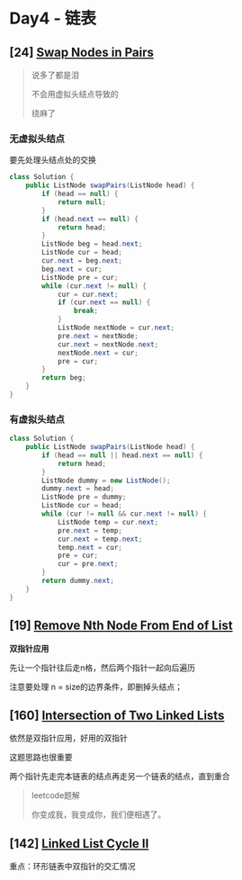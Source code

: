 # Day4 - 链表

## \[24] [Swap Nodes in Pairs](https://leetcode.com/problems/swap-nodes-in-pairs/description/)

> 说多了都是泪
>
> 不会用虚拟头结点导致的
>
> 绕麻了

### 无虚拟头结点

要先处理头结点处的交换

```java
class Solution {
    public ListNode swapPairs(ListNode head) {
        if (head == null) {
            return null;
        }
        if (head.next == null) {
            return head;
        }
        ListNode beg = head.next;
        ListNode cur = head;
        cur.next = beg.next;
        beg.next = cur;
        ListNode pre = cur;
        while (cur.next != null) { 
            cur = cur.next;
            if (cur.next == null) {
                break;
            }
            ListNode nextNode = cur.next;
            pre.next = nextNode;
            cur.next = nextNode.next;
            nextNode.next = cur;
            pre = cur;
        }
        return beg;
    }
}
```

### 有虚拟头结点

```java
class Solution {
    public ListNode swapPairs(ListNode head) {
        if (head == null || head.next == null) {
            return head;
        }
        ListNode dummy = new ListNode();
        dummy.next = head;
        ListNode pre = dummy;
        ListNode cur = head;
        while (cur != null && cur.next != null) { 
            ListNode temp = cur.next;
            pre.next = temp;
            cur.next = temp.next;
            temp.next = cur;
            pre = cur;
            cur = pre.next;
        }
        return dummy.next;
    }
}
```

## \[19] [Remove Nth Node From End of List](https://leetcode.com/problems/remove-nth-node-from-end-of-list/description/)

**双指针应用**

先让一个指针往后走n格，然后两个指针一起向后遍历

注意要处理 n = size的边界条件，即删掉头结点；



## \[160] [Intersection of Two Linked Lists](https://leetcode.com/problems/intersection-of-two-linked-lists/description/)

依然是双指针应用，好用的双指针

这题思路也很重要

两个指针先走完本链表的结点再走另一个链表的结点，直到重合

> leetcode题解
>
> 你变成我，我变成你，我们便相遇了。



## \[142] [Linked List Cycle II](https://leetcode.com/problems/linked-list-cycle-ii/description/)

重点：环形链表中双指针的交汇情况


